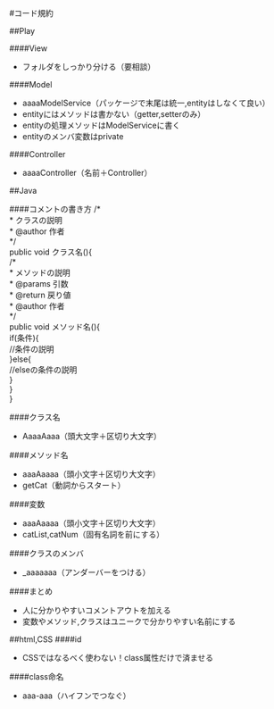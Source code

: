 #コード規約

##Play

####View
- フォルダをしっかり分ける（要相談）

####Model
- aaaaModelService（パッケージで末尾は統一,entityはしなくて良い）
- entityにはメソッドは書かない（getter,setterのみ）
- entityの処理メソッドはModelServiceに書く
- entityのメンバ変数はprivate

####Controller
- aaaaController（名前＋Controller）


##Java

####コメントの書き方
/\*   
\*	クラスの説明   
\*	@author 作者   
\*/   
public void クラス名(){   
 /\*   
 \* メソッドの説明   
 \* @params 引数   
 \* @return 戻り値   
 \* @author 作者   
 \*/    
 public void メソッド名(){   
 if(条件){   
 //条件の説明   
 }else{   
 //elseの条件の説明   
 }   
 }   
}   

####クラス名
- AaaaAaaa（頭大文字＋区切り大文字）

####メソッド名
- aaaAaaaa（頭小文字＋区切り大文字）
- getCat（動詞からスタート）

####変数
- aaaAaaaa（頭小文字＋区切り大文字）
- catList,catNum（固有名詞を前にする）

####クラスのメンバ
- _aaaaaaa（アンダーバーをつける）

####まとめ
- 人に分かりやすいコメントアウトを加える
- 変数やメソッド,クラスはユニークで分かりやすい名前にする


##html,CSS
####id
- CSSではなるべく使わない！class属性だけで済ませる

####class命名
- aaa-aaa（ハイフンでつなぐ）

